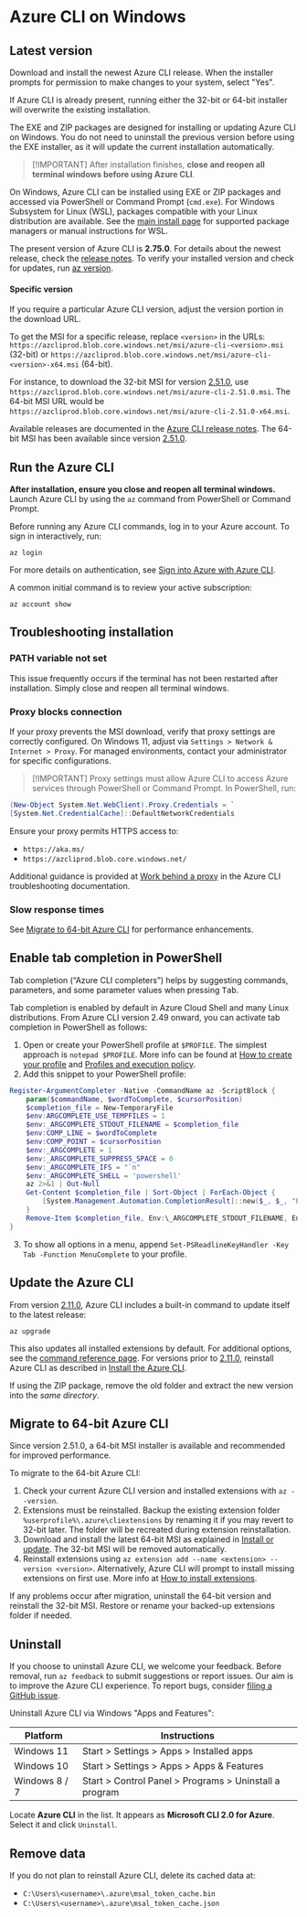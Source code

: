 # Azure CLI on Windows

## Latest version

Download and install the newest Azure CLI release. When the installer prompts for permission to make changes to your system, select "Yes".

If Azure CLI is already present, running either the 32-bit or 64-bit installer will overwrite the existing installation.

The EXE and ZIP packages are designed for installing or updating Azure CLI on Windows. You do not need to uninstall the previous version before using the EXE installer, as it will update the current installation automatically.

> \[!IMPORTANT]
> After installation finishes, **close and reopen all terminal windows before using Azure CLI**.

On Windows, Azure CLI can be installed using EXE or ZIP packages and accessed via PowerShell or Command Prompt (`cmd.exe`). For Windows Subsystem for Linux (WSL), packages compatible with your Linux distribution are available. See the [main install page](*) for supported package managers or manual instructions for WSL.

The present version of Azure CLI is **2.75.0**. For details about the newest release, check the [release notes](*). To verify your installed version and check for updates, run [az version](*).

#### Specific version

If you require a particular Azure CLI version, adjust the version portion in the download URL.

To get the MSI for a specific release, replace `<version>` in the URLs:
`https://azcliprod.blob.core.windows.net/msi/azure-cli-<version>.msi` (32-bit) or
`https://azcliprod.blob.core.windows.net/msi/azure-cli-<version>-x64.msi` (64-bit).

For instance, to download the 32-bit MSI for version [2.51.0](*), use `https://azcliprod.blob.core.windows.net/msi/azure-cli-2.51.0.msi`. The 64-bit MSI URL would be `https://azcliprod.blob.core.windows.net/msi/azure-cli-2.51.0-x64.msi`.

Available releases are documented in the [Azure CLI release notes](*). The 64-bit MSI has been available since version [2.51.0](*).

## Run the Azure CLI

**After installation, ensure you close and reopen all terminal windows.** Launch Azure CLI by using the `az` command from PowerShell or Command Prompt.

Before running any Azure CLI commands, log in to your Azure account. To sign in interactively, run:

```azurecli
az login
```

For more details on authentication, see [Sign into Azure with Azure CLI](*).

A common initial command is to review your active subscription:

```azurecli
az account show
```

## Troubleshooting installation

### PATH variable not set

This issue frequently occurs if the terminal has not been restarted after installation. Simply close and reopen all terminal windows.

### Proxy blocks connection

If your proxy prevents the MSI download, verify that proxy settings are correctly configured. On Windows 11, adjust via `Settings > Network & Internet > Proxy`. For managed environments, contact your administrator for specific configurations.

> \[!IMPORTANT]
> Proxy settings must allow Azure CLI to access Azure services through PowerShell or Command Prompt. In PowerShell, run:

```powershell
(New-Object System.Net.WebClient).Proxy.Credentials = `
[System.Net.CredentialCache]::DefaultNetworkCredentials
```

Ensure your proxy permits HTTPS access to:

* `https://aka.ms/`
* `https://azcliprod.blob.core.windows.net/`

Additional guidance is provided at [Work behind a proxy](*) in the Azure CLI troubleshooting documentation.

### Slow response times

See [Migrate to 64-bit Azure CLI](*) for performance enhancements.

## Enable tab completion in PowerShell

Tab completion (“Azure CLI completers”) helps by suggesting commands, parameters, and some parameter values when pressing <kbd>Tab</kbd>.

Tab completion is enabled by default in Azure Cloud Shell and many Linux distributions. From Azure CLI version 2.49 onward, you can activate tab completion in PowerShell as follows:

1. Open or create your PowerShell profile at `$PROFILE`. The simplest approach is `notepad $PROFILE`. More info can be found at [How to create your profile](*) and [Profiles and execution policy](*).
2. Add this snippet to your PowerShell profile:

```powershell
Register-ArgumentCompleter -Native -CommandName az -ScriptBlock {
    param($commandName, $wordToComplete, $cursorPosition)
    $completion_file = New-TemporaryFile
    $env:ARGCOMPLETE_USE_TEMPFILES = 1
    $env:_ARGCOMPLETE_STDOUT_FILENAME = $completion_file
    $env:COMP_LINE = $wordToComplete
    $env:COMP_POINT = $cursorPosition
    $env:_ARGCOMPLETE = 1
    $env:_ARGCOMPLETE_SUPPRESS_SPACE = 0
    $env:_ARGCOMPLETE_IFS = "`n"
    $env:_ARGCOMPLETE_SHELL = 'powershell'
    az 2>&1 | Out-Null
    Get-Content $completion_file | Sort-Object | ForEach-Object {
        [System.Management.Automation.CompletionResult]::new($_, $_, "ParameterValue", $_)
    }
    Remove-Item $completion_file, Env:\_ARGCOMPLETE_STDOUT_FILENAME, Env:\ARGCOMPLETE_USE_TEMPFILES, Env:\COMP_LINE, Env:\COMP_POINT, Env:\_ARGCOMPLETE, Env:\_ARGCOMPLETE_SUPPRESS_SPACE, Env:\_ARGCOMPLETE_IFS, Env:\_ARGCOMPLETE_SHELL
}
```

3. To show all options in a menu, append `Set-PSReadlineKeyHandler -Key Tab -Function MenuComplete` to your profile.

## Update the Azure CLI

From version [2.11.0](*), Azure CLI includes a built-in command to update itself to the latest release:

```azurecli
az upgrade
```

This also updates all installed extensions by default. For additional options, see the [command reference page](*). For versions prior to [2.11.0](*), reinstall Azure CLI as described in [Install the Azure CLI](*).

If using the ZIP package, remove the old folder and extract the new version into the *same directory*.

## Migrate to 64-bit Azure CLI

Since version 2.51.0, a 64-bit MSI installer is available and recommended for improved performance.

To migrate to the 64-bit Azure CLI:

1. Check your current Azure CLI version and installed extensions with `az --version`.
2. Extensions must be reinstalled. Backup the existing extension folder `%userprofile%\.azure\cliextensions` by renaming it if you may revert to 32-bit later. The folder will be recreated during extension reinstallation.
3. Download and install the latest 64-bit MSI as explained in [Install or update](*). The 32-bit MSI will be removed automatically.
4. Reinstall extensions using `az extension add --name <extension> --version <version>`. Alternatively, Azure CLI will prompt to install missing extensions on first use. More info at [How to install extensions](*).

If any problems occur after migration, uninstall the 64-bit version and reinstall the 32-bit MSI. Restore or rename your backed-up extensions folder if needed.

## Uninstall

If you choose to uninstall Azure CLI, we welcome your feedback. Before removal, run `az feedback` to submit suggestions or report issues. Our aim is to improve the Azure CLI experience. To report bugs, consider [filing a GitHub issue](*).

Uninstall Azure CLI via Windows "Apps and Features":

| Platform      | Instructions                                           |
| ------------- | ------------------------------------------------------ |
| Windows 11    | Start > Settings > Apps > Installed apps               |
| Windows 10    | Start > Settings > Apps > Apps & Features              |
| Windows 8 / 7 | Start > Control Panel > Programs > Uninstall a program |

Locate **Azure CLI** in the list. It appears as **Microsoft CLI 2.0 for Azure**. Select it and click `Uninstall`.

## Remove data

If you do not plan to reinstall Azure CLI, delete its cached data at:

* `C:\Users\<username>\.azure\msal_token_cache.bin`
* `C:\Users\<username>\.azure\msal_token_cache.json`
